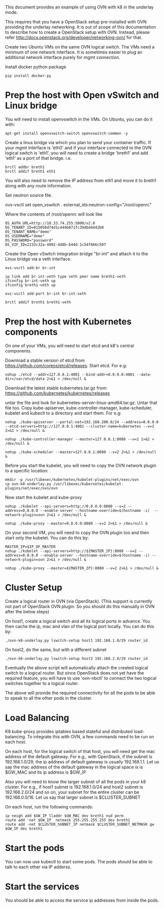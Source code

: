 This document provides an example of using OVN with k8 in the underlay mode.

This requires that you have a OpenStack setup pre-installed with OVN
providing the underlay networking.  It is out of scope of this documentation
to describe how to create a OpenStack setup with OVN. Instead, please refer
http://docs.openstack.org/developer/networking-ovn/ for that.

Create two Ubuntu VMs on the same OVN logical switch.  The VMs need a minimum
of one network interface.  It is sometimes easier to plug an additional
network interface purely for mgmt connection.

Install docker python package

```
pip install docker-py
```

Prep the host with Open vSwitch and Linux bridge
===============================================

You will need to install openvswitch in the VMs. On Ubuntu, you can do it with:
```
apt-get install openvswitch-switch openvswitch-common -y
```

Create a linux bridge via which you plan to send your container
traffic. If your mgmt interface is 'eth0' and if your interface connected to
the OVN logical switch is 'eth1', you will need to create a bridge 'breth1'
and add 'eth1' as a port of that bridge. i.e.

```
brctl addbr breth1
brctl addif breth1 eth1
```

You will also need to remove the IP address from eth1 and move it to breth1
along with any route information.

Set neutron source file.

ovs-vsctl set open_vswitch . external_ids:neutron-config="/root/openrc"

Where the contents of /root/openrc will look like

```
OS_AUTH_URL=http://10.33.74.255:5000/v2.0
OS_TENANT_ID=015058d74d1c444b871fc39dbd4442b8
OS_TENANT_NAME="demo"
OS_USERNAME="demo"
OS_PASSWORD="password"
OS_VIF_ID=2233c32a-4092-4d8b-b44d-1c54f666c507
```

Create the Open vSwitch integration bridge "br-int" and attach it to the
Linux bridge via a veth interface.

```
ovs-vsctl add-br br-int

ip link add br-int-veth type veth peer name breth1-veth
ifconfig br-int-veth up
ifconfig breth1-veth up

ovs-vsctl add-port br-int br-int-veth

brctl addif breth1 breth1-veth
```

Prep the host with Kubernetes components
========================================

On one of your VMs, you will need to start etcd and k8's central
components.

Download a stable version of etcd from https://github.com/coreos/etcd/releases.
Start etcd. For e.g:

```
nohup ./etcd --addr=127.0.0.1:4001 --bind-addr=0.0.0.0:4001 --data-dir=/var/etcd/data 2>&1 > /dev/null &
```

Download the latest stable kubernetes.tar.gz from:
https://github.com/kubernetes/kubernetes/releases

untar the file and look for kubernetes-server-linux-amd64.tar.gz. Untar that
file too. Copy kube-apiserver, kube-controller-manager, kube-scheduler,
kubelet and kubectl to a directory and start them. For e.g:

```
nohup ./kube-apiserver --portal-net=192.168.200.0/24 --address=0.0.0.0 --etcd-servers=http://127.0.0.1:4001 --cluster-name=kubernetes --v=2 2>&1 > /dev/null &

nohup ./kube-controller-manager --master=127.0.0.1:8080 --v=2 1>&2 > /dev/null &

nohup ./kube-scheduler --master=127.0.0.1:8080 --v=2 2>&1 > /dev/null &
```

Before you start the kubelet, you will need to copy the OVN network plugin to
a specific location:

```
mkdir -p /usr/libexec/kubernetes/kubelet-plugins/net/exec/ovn
cp ovn-k8-underlay.py /usr/libexec/kubernetes/kubelet-plugins/net/exec/ovn/ovn
```

Now start the kubelet and kube-proxy

```
nohup ./kubelet --api-servers=http://0.0.0.0:8080 --v=2 --address=0.0.0.0 --enable-server --hostname-override=$(hostname -i)  --network-plugin=ovn 2>&1 > /dev/null &

nohup ./kube-proxy --master=0.0.0.0:8080 --v=2 2>&1 > /dev/null &
```

On your second VM, you will need to copy the OVN plugin too and then start
only the kubelet. You can do this by:

```
MASTER_IP=$IP_OF_MASTER
nohup ./kubelet --api-servers=http://${MASTER_IP}:8080 --v=2 --address=0.0.0.0 --enable-server --hostname-override=$(hostname -i) --network-plugin=ovn 2>&1 > /dev/null &

nohup ./kube-proxy --master=${MASTER_IP}:8080 --v=2 2>&1 > /dev/null &
```

Cluster Setup
=============

Create a logical router in OVN (via OpenStack). (This support is currently
not part of OpenStack OVN plugin. So you should do this manually in OVN after
the below steps)

On host1, create a logical switch and all its logical ports in advance. You
then cache the ip, mac and vlan of the logical port locally. You can do this
by:

```
./ovn-k8-underlay.py lswitch-setup host1 192.168.1.0/29 router_id
```

On host2, do the same, but with a different subnet

```
./ovn-k8-underlay.py lswitch-setup host2 192.168.2.0/29 router_id
```

Eventually the above script will automatically attach the created logical
switch to a logical router. But since OpenStack does not yet have the
required feature, you will have to use 'ovn-nbctl' to connect the two
logical switches together to a logical router.

The above will provide the required connectivity for all the pods to be
able to speak to all the other pods in the cluster.

Load Balancing
==============

K8 kube-proxy provides iptables based stateful and distributed load-balancing.
To integrate this with OVN, a few commands need to be run on each host.

On each host, for the logical switch of that host, you will need get the mac
address of the default gateway. For e.g., with OpenStack, if the subnet is
192.168.1.0/29, the ip address of default gateway is usually 192.168.1.1.
Let us say the mac address of the default gateway in the logical space is
is $GW_MAC and its ip address is $GW_IP

Also you will need to know the larger subnet of all the pods in your k8
cluster. For e.g., if host1 subnet is 192.168.1.0/24 and host2 subnet is
192.168.2.0/24 and so on, your subnet for the entire cluster can be
192.168.0.0/16. Let us say that larger subnet is $CLUSTER_SUBNET

On each host, run the following commands:

```
ip neigh add $GW_IP lladdr $GW_MAC dev breth1 nud perm
route add -net $GW_IP  netmask 255.255.255.255 dev breth1
route add -net $CLUSTER_SUBNET_IP netmask $CLUSTER_SUBNET_NETMASK gw $GW_IP dev breth1
```

Start the pods
==============

You can now use kubectl to start some pods. The pods should be able to talk
to each other via IP adderss.

Start the services
==================

You should be able to access the service ip addresses from inside the pods.
